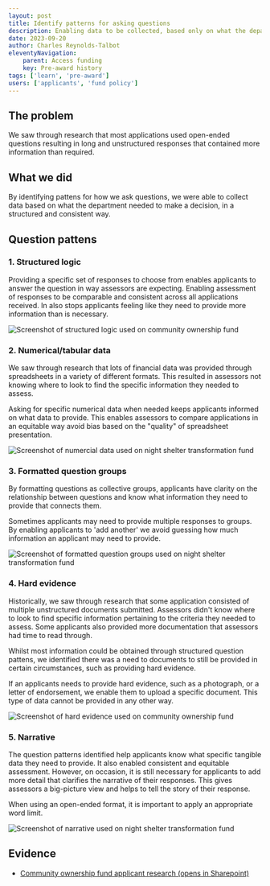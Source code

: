 ```yaml
---
layout: post
title: Identify patterns for asking questions
description: Enabling data to be collected, based only on what the department needed to make a decision, in a structured and consistent way.
date: 2023-09-20
author: Charles Reynolds-Talbot
eleventyNavigation:
    parent: Access funding
    key: Pre-award history
tags: ['learn', 'pre-award'] 
users: ['applicants', 'fund policy']
---
```


## The problem

We saw through research that most applications used open-ended questions resulting in long and unstructured responses that contained more information than required. 

## What we did
By identifying pattens for how we ask questions, we were able to collect data based on what the department needed to make a decision, in a structured and consistent way.

## Question pattens

### 1. Structured logic

Providing a specific set of responses to choose from enables applicants to answer the question in way assessors are expecting. Enabling assessment of responses to be comparable and consistent across all applications received. In also stops applicants feeling like they need to provide more information than is necessary. 

![Screenshot of structured logic used on community ownership fund](/uploads/structured-logic.png "Screenshot of structured logic used on community ownership fund")

### 2. Numerical/tabular data

We saw through research that lots of financial data was provided through spreadsheets in a variety of different formats. This resulted in assessors not knowing where to look to find the specific information they needed to assess. 

Asking for specific numerical data when needed keeps applicants informed on what data to provide. This enables assessors to compare applications in an equitable way avoid bias based on the "quality" of spreadsheet presentation.

![Screenshot of numercial data used on night shelter transformation fund](/uploads/numercial-data.png "Screenshot of numercial data used on night shelter transformation fund")

### 3. Formatted question groups

By formatting questions as collective groups, applicants have clarity on the relationship between questions and know what information they need to provide that connects them.

Sometimes applicants may need to provide multiple responses to groups. By enabling applicants to 'add another' we avoid guessing how much information an applicant may need to provide.

![Screenshot of formatted question groups used on night shelter transformation fund](/uploads/formatted-groups.png "Screenshot of formatted question groups used on night shelter transformation fund")

### 4. Hard evidence
Historically, we saw through research that some application consisted of multiple unstructured documents submitted. Assessors didn't know where to look to find specific information pertaining to the criteria they needed to assess. Some applicants also provided more documentation that assessors had time to read through. 

Whilst most information could be obtained through structured question pattens, we identified there was a need to documents to still be provided in certain circumstances, such as providing hard evidence. 

If an applicants needs to provide hard evidence, such as a photograph, or a letter of endorsement, we enable them to upload a specific document. This type of data cannot be provided in any other way. 

![Screenshot of hard evidence used on community ownership fund](/uploads/hard-evidence.png "Screenshot of hard evidence used on community ownership fund")

### 5. Narrative
The question patterns identified help applicants know what specific tangible data they need to provide. It also enabled consistent and equitable assessment. However, on occasion, it is still necessary for applicants to add more detail that clarifies the narrative of their responses. This gives assessors a big-picture view and helps to tell the story of their response. 

When using an open-ended format, it is important to apply an appropriate word limit.

![Screenshot of narrative used on night shelter transformation fund](/uploads/narrative.png "Screenshot of narrative used on night shelter transformation fund")

## Evidence

- [Community ownership fund applicant research (opens in Sharepoint)](https://mhclg.sharepoint.com.mcas.ms/:p:/s/FundingServiceDesignTeam/ETNJ66o7J65IuEjvu1a7igAByZ9LtBMezxW998FGD_rDow?e=d3SD0L)